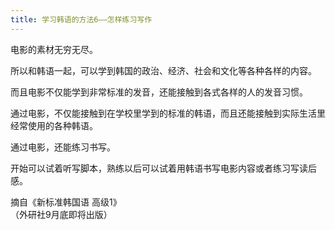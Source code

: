```yaml
---
title: 学习韩语的方法6——怎样练习写作
---
```


<p>电影的素材无穷无尽。</p>



<p>所以和韩语一起，可以学到韩国的政治、经济、社会和文化等各种各样的内容。</p>



<p>而且电影不仅能学到非常标准的发音，还能接触到各式各样的人的发音习惯。</p>



<p>通过电影，不仅能接触到在学校里学到的标准的韩语，而且还能接触到实际生活里经常使用的各种韩语。</p>



<p>通过电影，还能练习书写。</p>



<p>开始可以试着听写脚本，熟练以后可以试着用韩语书写电影内容或者练习写读后感。</p>



<p>            摘自《新标准韩国语 高级1》<br />              （外研社9月底即将出版）</p>

